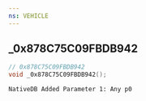 ```yaml
---
ns: VEHICLE
---
```

## _0x878C75C09FBDB942

```c
// 0x878C75C09FBDB942
void _0x878C75C09FBDB942();
```

```
NativeDB Added Parameter 1: Any p0
```

